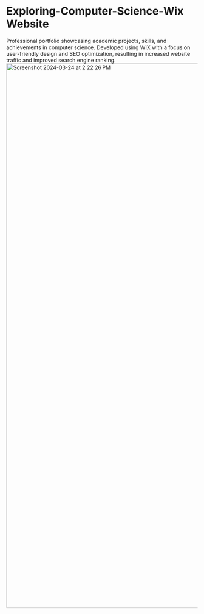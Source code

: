 # Exploring-Computer-Science-Wix Website 
Professional portfolio showcasing academic projects, skills, and achievements in computer science. Developed using WIX with a focus on user-friendly design and SEO optimization, resulting in increased website traffic and improved search engine ranking. 
<img width="1436" alt="Screenshot 2024-03-24 at 2 22 26 PM" src="https://github.com/fatima2454/Exploring-Computer-Science-Portfolio/assets/114449523/d8022f79-42c6-48e2-a82e-7c3a2834132f">

